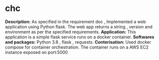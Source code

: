 # chc
**Description:** As specified in the requirement doc , Implemented a web application using Python flask.
The web app returns a string , version and environment as per the specified requirements.
**Application:** This application is a simple flask service runs on a docker container.
**Softwares and packages:** Python 3.8 , flask , requests.
**Conterisation:** Used docker compose for container orchestration. The container runs on a AWS EC2 instance exposed on port:5000
